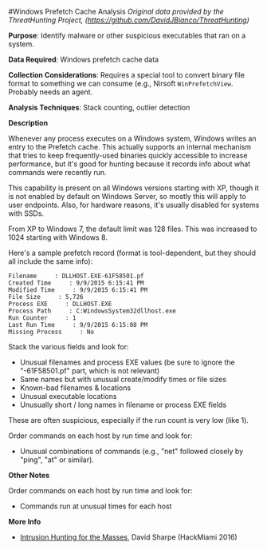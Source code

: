 #Windows Prefetch Cache Analysis
*Original data provided by the ThreatHunting Project, (https://github.com/DavidJBianco/ThreatHunting)*

**Purpose**: 
Identify malware or other suspicious executables that ran on a system.

**Data Required**: 
Windows prefetch cache data

**Collection Considerations**: 
Requires a special tool to convert binary file format to something we can consume (e.g., Nirsoft `WinPrefetchView`. Probably needs an agent.

**Analysis Techniques**: 
Stack counting, outlier detection

**Description**

Whenever any process executes on a Windows system, Windows writes an entry to the Prefetch cache.  This actually supports an internal mechanism that tries to keep frequently-used binaries quickly accessible to increase performance, but it's good for hunting because it records info about what commands were recently run. 

This capability is present on all Windows versions starting with XP, though it is not enabled by default on Windows Server, so mostly this will apply to user endpoints.  Also, for hardware reasons, it's usually disabled for systems with SSDs.  

From XP to Windows 7, the default limit was 128 files.  This was increased to 1024 starting with Windows 8.

Here's a sample prefetch record (format is tool-dependent, but they should all include the same info):


	Filename     : DLLHOST.EXE-61F58501.pf 
	Created Time     : 9/9/2015 6:15:41 PM 
	Modified Time     : 9/9/2015 6:15:41 PM
	File Size     : 5,726
	Process EXE     : DLLHOST.EXE
	Process Path     : C:WindowsSystem32dllhost.exe
	Run Counter     : 1
	Last Run Time     : 9/9/2015 6:15:08 PM
	Missing Process     : No 


Stack the various fields and look for:

* Unusual filenames and process EXE values (be sure to ignore the "-61F58501.pf" part, which is not relevant)
* Same names but with unusual create/modify times or file sizes
* Known-bad filenames & locations
* Unusual executable locations
* Unusually short / long names in filename or process EXE fields

These are often suspicious, especially if the run count is very low (like 1).

Order commands on each host by run time and look for:

* Unusual combinations of commands (e.g., "net" followed closely by "ping", "at" or similar).

**Other Notes**

Order commands on each host by run time and look for:

* Commands run at unusual times for each host

**More Info**

* [Intrusion Hunting for the Masses](https://www.youtube.com/watch?v=YLgycMCPo4c), David Sharpe (HackMiami 2016)



